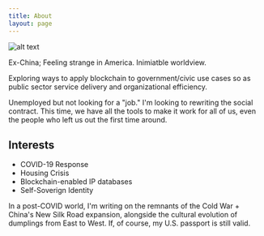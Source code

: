 ```yaml
---
title: About
layout: page
---
```


![alt text](https://sammyrobs.github.io/smr/assets/images/about.png "Yading Kora Trek")

<p>Ex-China; Feeling strange in America. Inimiatble worldview.</p>

<p>Exploring ways to apply blockchain to government/civic use cases so as 
public sector service delivery and organizational efficiency. 

Unemployed but not looking for a "job." I'm looking to rewriting the social contract. 
This time, we have all the tools to make it work for all of us, even the people who left us out the first time around.</p> 

<h2>Interests</h2>

<ul class="interests-list">
	<li>COVID-19 Response</li>
	<li>Housing Crisis</li>
	<li>Blockchain-enabled IP databases</li>
	<li>Self-Soverign Identity</li>
	
</ul>

<p> In a post-COVID world, I'm writing on the remnants of the Cold War + China's New Silk Road expansion, alongside the cultural evolution of dumplings from East to West. If, of course, my U.S. passport is still valid.</p> 



